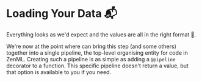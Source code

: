 # Loading Your Data 📬

Everything looks as we'd expect and the values are all in the right format 🥳.

We're now at the point where can bring this step (and some others) together into a single
pipeline, the top-level organising entity for code in ZenML. Creating such a pipeline is
as simple as adding a `@pipeline` decorator to a function. This specific
pipeline doesn't return a value, but that option is available to you if you need.
